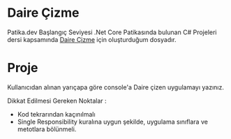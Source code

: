 # Daire Çizme

Patika.dev Başlangıç Seviyesi .Net Core Patikasında bulunan C# Projeleri dersi kapsamında [Daire Çizme](https://app.patika.dev/courses/c-projeleri/daire-cizme) için oluşturduğum dosyadır.

# Proje
Kullanıcıdan alınan yarıçapa göre console'a Daire çizen uygulamayı yazınız.

Dikkat Edilmesi Gereken Noktalar :

- Kod tekrarından kaçınılmalı
- Single Responsibility kuralına uygun şekilde, uygulama sınıflara ve metotlara bölünmeli.
